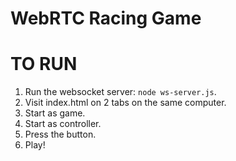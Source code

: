 WebRTC Racing Game
======

TO RUN
======

1. Run the websocket server: `node ws-server.js`.
2. Visit index.html on 2 tabs on the same computer.
3. Start as game.
4. Start as controller.
5. Press the button.
6. Play!
